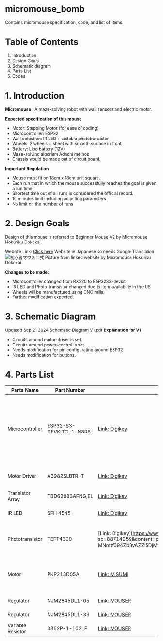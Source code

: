 # micromouse_bomb
Contains micromouse specification, code, and list of items.

# Table of Contents
1. Introduction
2. Design Goals
3. Schematic diagram
4. Parts List
5. Codes

# 1. Introduction
**Micromouse** : A maze-solving robot with wall sensors and electric motor.

**Expected specification of this mouse**
- Motor: Stepping Motor (for ease of coding)
- Microcontroller: ESP32
- Wall detection: IR LED + suitable phototransistor
- Wheels: 2 wheels + sheet with smooth surface in front
- Battery: Lipo battery (12V)
- Maze-solving algorism Adachi method
- Chassis would be made out of circuit board. 

**Important Regulation** 
- Mouse must fit on 18cm x 18cm unit square.
- Each run that in which the mouse successfully reaches the goal is given a run time.
- Shortest time out of all runs is considered the official record. 
- 10 minutes limit including adjusting parameters.
- No limit on the number of runs

# 2. Design Goals
Design of this mouse is referred to Beginner Mouse V2 by Micromouse Hokuriku Dokokai. 

Website Link: [Click here](https://sites.google.com/a/itolab-ktc.com/mouse_hokuriku/basicmouse2) 
Website in Japanese so needs Google Translation
![初心者マウス二式](https://github.com/user-attachments/assets/799a18bd-a447-4da3-8876-ff148b1ec60e)
Picture from linked website by Micromouse Hokuriku Dokokai

**Changes to be made:**
- Microcontroller changed from RX220 to ESP32S3-devkit
- IR LED and Photo-transistor changed due to item availablity in the US
- Wheels will be manufactured using CNC mills.
- Further modification expected.

# 3. Schematic Diagram
Updated Sep 21 2024
[Schematic Diagram V1.pdf](https://github.com/user-attachments/files/17085267/Schematic.Diagram.V1.pdf)
**Explanation for V1**
- Circuits around motor-driver is set.
- Circuits around power-control is set.
- Needs modification for pin configuratino around ESP32
- Needs modification for buttons.

# 4. Parts List
| Parts Name | Part Number | Website | Explanation |
| ---------- | ----------- | ------- | ----------- |
| Microcontroller | ESP32-S3-DEVKITC-1-N8R8 | [Link: Digikey](https://www.digikey.com/en/products/detail/espressif-systems/ESP32-S3-DEVKITC-1-N8R8/15295894?so=88713219&content=productdetail_US&mkt_tok=MDI4LVNYSy01MDcAAAGVjI7rAclhlAR_R00akBj8bqdP8uLlM8oDSYOZye-3bv9ezUbQ4VchOdj5mMELOEFJc6lgwUlzkdWoqtAFwKCPgx3IHGqwjkK5CxoQCtvj) | Devkit includes USB-UART bridge, Reset/Boot-mode bottons, LDO regulator, micro-USB connector. |
| Motor Driver  | A3982SLBTR-T | [Link: Digikey](https://www.digikey.com/en/products/detail/allegro-microsystems/A3982SLBTR-T/1006337?so=88713219&content=productdetail_US&mkt_tok=MDI4LVNYSy01MDcAAAGVjI7rAdG7Z0L2L-hN5QV-OVb_klA_4TmMsYlLBDtvG59SROqNA1sh8FsRerN9chucEdJn6URSTVoRUQIGBgvvfc7i2j9QLDD-GiiX79dA) | Output drive capacity of up to 35 V and ±2 A |
| Transistor Array  | TBD62083AFNG,EL  | [Link: Digikey](https://www.digikey.com/en/products/detail/toshiba-semiconductor-and-storage/TBD62083AFNG-EL/5514101?so=88713219&content=productdetail_US&mkt_tok=MDI4LVNYSy01MDcAAAGVjI7rASWC-GBVGhXV-_J2TC-AzhnJu9-OEVNVk5YSU11mHZzysy7OMH7-JYZRrl2jqi5ujeSUjEmdH1xTrglv5ZYsNYvOeUH_rRTn88Kt) |
| IR LED | SFH 4545 | [Link: Digikey](https://www.digikey.com/en/products/detail/ams-osram-usa-inc/SFH-4545/2205955?so=88714059&content=productdetail_US&mkt_tok=MDI4LVNYSy01MDcAAAGVjRuHY0UsPo8PqHZpcf0OJ5lFMERFDRTdYCMr3sMDzpaXmtWfPRvpUV_ZyHRayo5sOlhpeXiFwpQmKslB2cN6vLcBioWK0pLHrexKfSO7) | Peak Wavelength of 950nm. |
| Phototransistor | TEFT4300 | [Link: Digikey](https://www.digikey.com/en/products/detail/vishay-semiconductor-opto-division/TEFT4300/1681175? so=88714059&content=productdetail_US&mkt_tok=MDI4LVNYSy01MDcAAAGVjRuHY_XwD63POgCk77Uz4CcDU6UOm_5Ec3PsV4QUbsIlVZEZImGF-MNmtf094ZbBvAZZl5DjMfcmu5q6gha0bCU4jfj_RwPxrJv7J39u) | Full performance at wavelength of 940nm |
| Motor | PKP213D05A | [Link: MISUMI](https://us.misumi-ec.com/vona2/detail/221004949472/?HissuCode=PKP213D05A) | Rated Voltage of 4.25V and rated current of 0.5A |
| Regulator | NJM2845DL1-05 | [Link: MOUSER](https://www.mouser.com/ProductDetail/Nisshinbo/NJM2845DL1-05-TE1?qs=Vf9KeiGtj%252BGbfCGSGlajaA%3D%3D&countryCode=US&currencyCode=USD) | Converts 12V to 5V |
| Regulator | NJM2845DL1-33 | [Link: MOUSER](https://www.mouser.com/ProductDetail/Nisshinbo/NJM2845DL1-33-TE1?qs=Vf9KeiGtj%252BHsxdmME1E7bA%3D%3D&countryCode=US&currencyCode=USD) | Converts 5V to 3V |
| Variable Resistor | 3362P-1-103LF | [Link: MOUSER](https://www.mouser.com/ProductDetail/Bourns/3362P-1-103LF?qs=tS7CBNq%252BQ07BavGNEQud%252BA%3D%3D&countryCode=US&currencyCode=USD) |
